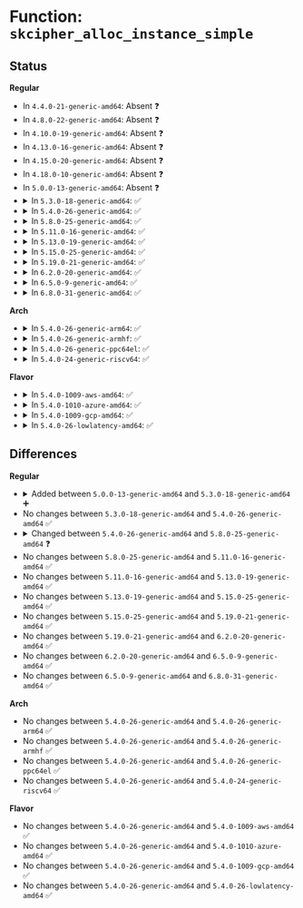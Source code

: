 # Function: <code>skcipher_alloc_instance_simple</code>

## Status
<b>Regular</b>
<ul>
<li>
In <code>4.4.0-21-generic-amd64</code>: Absent ❓
</li>
<li>
In <code>4.8.0-22-generic-amd64</code>: Absent ❓
</li>
<li>
In <code>4.10.0-19-generic-amd64</code>: Absent ❓
</li>
<li>
In <code>4.13.0-16-generic-amd64</code>: Absent ❓
</li>
<li>
In <code>4.15.0-20-generic-amd64</code>: Absent ❓
</li>
<li>
In <code>4.18.0-10-generic-amd64</code>: Absent ❓
</li>
<li>
In <code>5.0.0-13-generic-amd64</code>: Absent ❓
</li>
<li>
<details>
<summary>In <code>5.3.0-18-generic-amd64</code>: ✅</summary>

```c
struct skcipher_instance * skcipher_alloc_instance_simple(struct crypto_template * tmpl, struct rtattr * * tb, struct crypto_alg * * cipher_alg_ret)
```

```json
{
  "name": "skcipher_alloc_instance_simple",
  "collision_type": "Unique Global",
  "inline_type": "No",
  "funcs": [
    {
      "addr": 18446744071583732320,
      "name": "skcipher_alloc_instance_simple",
      "external": true,
      "loc": "crypto/skcipher.c:1166",
      "file": "crypto/skcipher.c",
      "inline": "seen, unknown",
      "caller_inline": [],
      "caller_func": [
        "crypto/ecb.c:crypto_ecb_create",
        "crypto/cbc.c:crypto_cbc_create",
        "crypto/ctr.c:crypto_ctr_create"
      ]
    }
  ],
  "symbols": [
    {
      "addr": 18446744071583732320,
      "name": "skcipher_alloc_instance_simple",
      "section": ".text",
      "bind": "STB_GLOBAL",
      "size": 385
    }
  ]
}
```
</details>
</li>
<li>
<details>
<summary>In <code>5.4.0-26-generic-amd64</code>: ✅</summary>

```c
struct skcipher_instance * skcipher_alloc_instance_simple(struct crypto_template * tmpl, struct rtattr * * tb, struct crypto_alg * * cipher_alg_ret)
```

```json
{
  "name": "skcipher_alloc_instance_simple",
  "collision_type": "Unique Global",
  "inline_type": "No",
  "funcs": [
    {
      "addr": 18446744071583842000,
      "name": "skcipher_alloc_instance_simple",
      "external": true,
      "loc": "crypto/skcipher.c:1170",
      "file": "crypto/skcipher.c",
      "inline": "seen, unknown",
      "caller_inline": [],
      "caller_func": [
        "crypto/ecb.c:crypto_ecb_create",
        "crypto/cbc.c:crypto_cbc_create",
        "crypto/ctr.c:crypto_ctr_create"
      ]
    }
  ],
  "symbols": [
    {
      "addr": 18446744071583842000,
      "name": "skcipher_alloc_instance_simple",
      "section": ".text",
      "bind": "STB_GLOBAL",
      "size": 385
    }
  ]
}
```
</details>
</li>
<li>
<details>
<summary>In <code>5.8.0-25-generic-amd64</code>: ✅</summary>

```c
struct skcipher_instance * skcipher_alloc_instance_simple(struct crypto_template * tmpl, struct rtattr * * tb)
```

```json
{
  "name": "skcipher_alloc_instance_simple",
  "collision_type": "Unique Global",
  "inline_type": "No",
  "funcs": [
    {
      "addr": 18446744071584231328,
      "name": "skcipher_alloc_instance_simple",
      "external": true,
      "loc": "crypto/skcipher.c:934",
      "file": "crypto/skcipher.c",
      "inline": "seen, unknown",
      "caller_inline": [],
      "caller_func": [
        "crypto/ecb.c:crypto_ecb_create",
        "crypto/cbc.c:crypto_cbc_create",
        "crypto/ctr.c:crypto_ctr_create"
      ]
    }
  ],
  "symbols": [
    {
      "addr": 18446744071584231328,
      "name": "skcipher_alloc_instance_simple",
      "section": ".text",
      "bind": "STB_GLOBAL",
      "size": 375
    }
  ]
}
```
</details>
</li>
<li>
<details>
<summary>In <code>5.11.0-16-generic-amd64</code>: ✅</summary>

```c
struct skcipher_instance * skcipher_alloc_instance_simple(struct crypto_template * tmpl, struct rtattr * * tb)
```

```json
{
  "name": "skcipher_alloc_instance_simple",
  "collision_type": "Unique Global",
  "inline_type": "No",
  "funcs": [
    {
      "addr": 18446744071584349936,
      "name": "skcipher_alloc_instance_simple",
      "external": true,
      "loc": "crypto/skcipher.c:934",
      "file": "crypto/skcipher.c",
      "inline": "seen, unknown",
      "caller_inline": [],
      "caller_func": [
        "crypto/ecb.c:crypto_ecb_create",
        "crypto/cbc.c:crypto_cbc_create",
        "crypto/ctr.c:crypto_ctr_create"
      ]
    }
  ],
  "symbols": [
    {
      "addr": 18446744071584349936,
      "name": "skcipher_alloc_instance_simple",
      "section": ".text",
      "bind": "STB_GLOBAL",
      "size": 379
    }
  ]
}
```
</details>
</li>
<li>
<details>
<summary>In <code>5.13.0-19-generic-amd64</code>: ✅</summary>

```c
struct skcipher_instance * skcipher_alloc_instance_simple(struct crypto_template * tmpl, struct rtattr * * tb)
```

```json
{
  "name": "skcipher_alloc_instance_simple",
  "collision_type": "Unique Global",
  "inline_type": "No",
  "funcs": [
    {
      "addr": 18446744071584384176,
      "name": "skcipher_alloc_instance_simple",
      "external": true,
      "loc": "crypto/skcipher.c:929",
      "file": "crypto/skcipher.c",
      "inline": "seen, unknown",
      "caller_inline": [],
      "caller_func": [
        "crypto/ecb.c:crypto_ecb_create",
        "crypto/cbc.c:crypto_cbc_create",
        "crypto/ctr.c:crypto_ctr_create"
      ]
    }
  ],
  "symbols": [
    {
      "addr": 18446744071584384176,
      "name": "skcipher_alloc_instance_simple",
      "section": ".text",
      "bind": "STB_GLOBAL",
      "size": 379
    }
  ]
}
```
</details>
</li>
<li>
<details>
<summary>In <code>5.15.0-25-generic-amd64</code>: ✅</summary>

```c
struct skcipher_instance * skcipher_alloc_instance_simple(struct crypto_template * tmpl, struct rtattr * * tb)
```

```json
{
  "name": "skcipher_alloc_instance_simple",
  "collision_type": "Unique Global",
  "inline_type": "No",
  "funcs": [
    {
      "addr": 18446744071584779408,
      "name": "skcipher_alloc_instance_simple",
      "external": true,
      "loc": "crypto/skcipher.c:929",
      "file": "crypto/skcipher.c",
      "inline": "seen, unknown",
      "caller_inline": [],
      "caller_func": [
        "crypto/ecb.c:crypto_ecb_create",
        "crypto/cbc.c:crypto_cbc_create",
        "crypto/ctr.c:crypto_ctr_create"
      ]
    }
  ],
  "symbols": [
    {
      "addr": 18446744071584779408,
      "name": "skcipher_alloc_instance_simple",
      "section": ".text",
      "bind": "STB_GLOBAL",
      "size": 379
    }
  ]
}
```
</details>
</li>
<li>
<details>
<summary>In <code>5.19.0-21-generic-amd64</code>: ✅</summary>

```c
struct skcipher_instance * skcipher_alloc_instance_simple(struct crypto_template * tmpl, struct rtattr * * tb)
```

```json
{
  "name": "skcipher_alloc_instance_simple",
  "collision_type": "Unique Global",
  "inline_type": "No",
  "funcs": [
    {
      "addr": 18446744071585464656,
      "name": "skcipher_alloc_instance_simple",
      "external": true,
      "loc": "crypto/skcipher.c:929",
      "file": "crypto/skcipher.c",
      "inline": "seen, unknown",
      "caller_inline": [],
      "caller_func": [
        "crypto/ecb.c:crypto_ecb_create",
        "crypto/cbc.c:crypto_cbc_create",
        "crypto/ctr.c:crypto_ctr_create"
      ]
    }
  ],
  "symbols": [
    {
      "addr": 18446744071585464656,
      "name": "skcipher_alloc_instance_simple",
      "section": ".text",
      "bind": "STB_GLOBAL",
      "size": 383
    }
  ]
}
```
</details>
</li>
<li>
<details>
<summary>In <code>6.2.0-20-generic-amd64</code>: ✅</summary>

```c
struct skcipher_instance * skcipher_alloc_instance_simple(struct crypto_template * tmpl, struct rtattr * * tb)
```

```json
{
  "name": "skcipher_alloc_instance_simple",
  "collision_type": "Unique Global",
  "inline_type": "No",
  "funcs": [
    {
      "addr": 18446744071586224320,
      "name": "skcipher_alloc_instance_simple",
      "external": true,
      "loc": "crypto/skcipher.c:929",
      "file": "crypto/skcipher.c",
      "inline": "seen, unknown",
      "caller_inline": [],
      "caller_func": [
        "crypto/ecb.c:crypto_ecb_create",
        "crypto/cbc.c:crypto_cbc_create",
        "crypto/ctr.c:crypto_ctr_create"
      ]
    }
  ],
  "symbols": [
    {
      "addr": 18446744071586224320,
      "name": "skcipher_alloc_instance_simple",
      "section": ".text",
      "bind": "STB_GLOBAL",
      "size": 383
    }
  ]
}
```
</details>
</li>
<li>
<details>
<summary>In <code>6.5.0-9-generic-amd64</code>: ✅</summary>

```c
struct skcipher_instance * skcipher_alloc_instance_simple(struct crypto_template * tmpl, struct rtattr * * tb)
```

```json
{
  "name": "skcipher_alloc_instance_simple",
  "collision_type": "Unique Global",
  "inline_type": "No",
  "funcs": [
    {
      "addr": 18446744071586460048,
      "name": "skcipher_alloc_instance_simple",
      "external": true,
      "loc": "crypto/skcipher.c:980",
      "file": "crypto/skcipher.c",
      "inline": "seen, unknown",
      "caller_inline": [],
      "caller_func": [
        "crypto/ecb.c:crypto_ecb_create",
        "crypto/cbc.c:crypto_cbc_create",
        "crypto/ctr.c:crypto_ctr_create"
      ]
    }
  ],
  "symbols": [
    {
      "addr": 18446744071586460048,
      "name": "skcipher_alloc_instance_simple",
      "section": ".text",
      "bind": "STB_GLOBAL",
      "size": 399
    }
  ]
}
```
</details>
</li>
<li>
<details>
<summary>In <code>6.8.0-31-generic-amd64</code>: ✅</summary>

```c
struct skcipher_instance * skcipher_alloc_instance_simple(struct crypto_template * tmpl, struct rtattr * * tb)
```

```json
{
  "name": "skcipher_alloc_instance_simple",
  "collision_type": "Unique Global",
  "inline_type": "No",
  "funcs": [
    {
      "addr": 18446744071586731088,
      "name": "skcipher_alloc_instance_simple",
      "external": true,
      "loc": "crypto/skcipher.c:1103",
      "file": "crypto/skcipher.c",
      "inline": "seen, unknown",
      "caller_inline": [],
      "caller_func": [
        "crypto/ctr.c:crypto_ctr_create"
      ]
    }
  ],
  "symbols": [
    {
      "addr": 18446744071586731088,
      "name": "skcipher_alloc_instance_simple",
      "section": ".text",
      "bind": "STB_GLOBAL",
      "size": 449
    }
  ]
}
```
</details>
</li>
</ul>
<b>Arch</b>
<ul>
<li>
<details>
<summary>In <code>5.4.0-26-generic-arm64</code>: ✅</summary>

```c
struct skcipher_instance * skcipher_alloc_instance_simple(struct crypto_template * tmpl, struct rtattr * * tb, struct crypto_alg * * cipher_alg_ret)
```

```json
{
  "name": "skcipher_alloc_instance_simple",
  "collision_type": "Unique Global",
  "inline_type": "No",
  "funcs": [
    {
      "addr": 18446603336495655384,
      "name": "skcipher_alloc_instance_simple",
      "external": true,
      "loc": "crypto/skcipher.c:1170",
      "file": "crypto/skcipher.c",
      "inline": "seen, unknown",
      "caller_inline": [],
      "caller_func": [
        "crypto/ecb.c:crypto_ecb_create",
        "crypto/cbc.c:crypto_cbc_create",
        "crypto/ctr.c:crypto_ctr_create"
      ]
    }
  ],
  "symbols": [
    {
      "addr": 18446603336495655384,
      "name": "skcipher_alloc_instance_simple",
      "section": ".text",
      "bind": "STB_GLOBAL",
      "size": 420
    }
  ]
}
```
</details>
</li>
<li>
<details>
<summary>In <code>5.4.0-26-generic-armhf</code>: ✅</summary>

```c
struct skcipher_instance * skcipher_alloc_instance_simple(struct crypto_template * tmpl, struct rtattr * * tb, struct crypto_alg * * cipher_alg_ret)
```

```json
{
  "name": "skcipher_alloc_instance_simple",
  "collision_type": "Unique Global",
  "inline_type": "No",
  "funcs": [
    {
      "addr": 3229009452,
      "name": "skcipher_alloc_instance_simple",
      "external": true,
      "loc": "crypto/skcipher.c:1170",
      "file": "crypto/skcipher.c",
      "inline": "seen, unknown",
      "caller_inline": [],
      "caller_func": [
        "crypto/ecb.c:crypto_ecb_create",
        "crypto/cbc.c:crypto_cbc_create",
        "crypto/ctr.c:crypto_ctr_create"
      ]
    }
  ],
  "symbols": [
    {
      "addr": 3229009452,
      "name": "skcipher_alloc_instance_simple",
      "section": ".text",
      "bind": "STB_GLOBAL",
      "size": 368
    }
  ]
}
```
</details>
</li>
<li>
<details>
<summary>In <code>5.4.0-26-generic-ppc64el</code>: ✅</summary>

```c
struct skcipher_instance * skcipher_alloc_instance_simple(struct crypto_template * tmpl, struct rtattr * * tb, struct crypto_alg * * cipher_alg_ret)
```

```json
{
  "name": "skcipher_alloc_instance_simple",
  "collision_type": "Unique Global",
  "inline_type": "No",
  "funcs": [
    {
      "addr": 13835058055289793760,
      "name": "skcipher_alloc_instance_simple",
      "external": true,
      "loc": "crypto/skcipher.c:1170",
      "file": "crypto/skcipher.c",
      "inline": "seen, unknown",
      "caller_inline": [],
      "caller_func": [
        "crypto/ecb.c:crypto_ecb_create",
        "crypto/cbc.c:crypto_cbc_create",
        "crypto/ctr.c:crypto_ctr_create"
      ]
    }
  ],
  "symbols": [
    {
      "addr": 13835058055289793760,
      "name": "skcipher_alloc_instance_simple",
      "section": ".text",
      "bind": "STB_GLOBAL",
      "size": 536
    }
  ]
}
```
</details>
</li>
<li>
<details>
<summary>In <code>5.4.0-24-generic-riscv64</code>: ✅</summary>

```c
struct skcipher_instance * skcipher_alloc_instance_simple(struct crypto_template * tmpl, struct rtattr * * tb, struct crypto_alg * * cipher_alg_ret)
```

```json
{
  "name": "skcipher_alloc_instance_simple",
  "collision_type": "Unique Global",
  "inline_type": "No",
  "funcs": [
    {
      "addr": 18446743936274808424,
      "name": "skcipher_alloc_instance_simple",
      "external": true,
      "loc": "crypto/skcipher.c:1170",
      "file": "crypto/skcipher.c",
      "inline": "seen, unknown",
      "caller_inline": [],
      "caller_func": [
        "crypto/ecb.c:crypto_ecb_create",
        "crypto/cbc.c:crypto_cbc_create",
        "crypto/ctr.c:crypto_ctr_create"
      ]
    }
  ],
  "symbols": [
    {
      "addr": 18446743936274808424,
      "name": "skcipher_alloc_instance_simple",
      "section": ".text",
      "bind": "STB_GLOBAL",
      "size": 316
    }
  ]
}
```
</details>
</li>
</ul>
<b>Flavor</b>
<ul>
<li>
<details>
<summary>In <code>5.4.0-1009-aws-amd64</code>: ✅</summary>

```c
struct skcipher_instance * skcipher_alloc_instance_simple(struct crypto_template * tmpl, struct rtattr * * tb, struct crypto_alg * * cipher_alg_ret)
```

```json
{
  "name": "skcipher_alloc_instance_simple",
  "collision_type": "Unique Global",
  "inline_type": "No",
  "funcs": [
    {
      "addr": 18446744071583810736,
      "name": "skcipher_alloc_instance_simple",
      "external": true,
      "loc": "crypto/skcipher.c:1170",
      "file": "crypto/skcipher.c",
      "inline": "seen, unknown",
      "caller_inline": [],
      "caller_func": [
        "crypto/ecb.c:crypto_ecb_create",
        "crypto/cbc.c:crypto_cbc_create",
        "crypto/ctr.c:crypto_ctr_create"
      ]
    }
  ],
  "symbols": [
    {
      "addr": 18446744071583810736,
      "name": "skcipher_alloc_instance_simple",
      "section": ".text",
      "bind": "STB_GLOBAL",
      "size": 385
    }
  ]
}
```
</details>
</li>
<li>
<details>
<summary>In <code>5.4.0-1010-azure-amd64</code>: ✅</summary>

```c
struct skcipher_instance * skcipher_alloc_instance_simple(struct crypto_template * tmpl, struct rtattr * * tb, struct crypto_alg * * cipher_alg_ret)
```

```json
{
  "name": "skcipher_alloc_instance_simple",
  "collision_type": "Unique Global",
  "inline_type": "No",
  "funcs": [
    {
      "addr": 18446744071583747792,
      "name": "skcipher_alloc_instance_simple",
      "external": true,
      "loc": "crypto/skcipher.c:1170",
      "file": "crypto/skcipher.c",
      "inline": "seen, unknown",
      "caller_inline": [],
      "caller_func": [
        "crypto/ecb.c:crypto_ecb_create",
        "crypto/cbc.c:crypto_cbc_create",
        "crypto/ctr.c:crypto_ctr_create"
      ]
    }
  ],
  "symbols": [
    {
      "addr": 18446744071583747792,
      "name": "skcipher_alloc_instance_simple",
      "section": ".text",
      "bind": "STB_GLOBAL",
      "size": 385
    }
  ]
}
```
</details>
</li>
<li>
<details>
<summary>In <code>5.4.0-1009-gcp-amd64</code>: ✅</summary>

```c
struct skcipher_instance * skcipher_alloc_instance_simple(struct crypto_template * tmpl, struct rtattr * * tb, struct crypto_alg * * cipher_alg_ret)
```

```json
{
  "name": "skcipher_alloc_instance_simple",
  "collision_type": "Unique Global",
  "inline_type": "No",
  "funcs": [
    {
      "addr": 18446744071583794496,
      "name": "skcipher_alloc_instance_simple",
      "external": true,
      "loc": "crypto/skcipher.c:1170",
      "file": "crypto/skcipher.c",
      "inline": "seen, unknown",
      "caller_inline": [],
      "caller_func": [
        "crypto/ecb.c:crypto_ecb_create",
        "crypto/cbc.c:crypto_cbc_create",
        "crypto/ctr.c:crypto_ctr_create"
      ]
    }
  ],
  "symbols": [
    {
      "addr": 18446744071583794496,
      "name": "skcipher_alloc_instance_simple",
      "section": ".text",
      "bind": "STB_GLOBAL",
      "size": 385
    }
  ]
}
```
</details>
</li>
<li>
<details>
<summary>In <code>5.4.0-26-lowlatency-amd64</code>: ✅</summary>

```c
struct skcipher_instance * skcipher_alloc_instance_simple(struct crypto_template * tmpl, struct rtattr * * tb, struct crypto_alg * * cipher_alg_ret)
```

```json
{
  "name": "skcipher_alloc_instance_simple",
  "collision_type": "Unique Global",
  "inline_type": "No",
  "funcs": [
    {
      "addr": 18446744071583895584,
      "name": "skcipher_alloc_instance_simple",
      "external": true,
      "loc": "crypto/skcipher.c:1170",
      "file": "crypto/skcipher.c",
      "inline": "seen, unknown",
      "caller_inline": [],
      "caller_func": [
        "crypto/ecb.c:crypto_ecb_create",
        "crypto/cbc.c:crypto_cbc_create",
        "crypto/ctr.c:crypto_ctr_create"
      ]
    }
  ],
  "symbols": [
    {
      "addr": 18446744071583895584,
      "name": "skcipher_alloc_instance_simple",
      "section": ".text",
      "bind": "STB_GLOBAL",
      "size": 385
    }
  ]
}
```
</details>
</li>
</ul>

## Differences
<b>Regular</b>
<ul>
<li>
<details>
<summary>Added between <code>5.0.0-13-generic-amd64</code> and <code>5.3.0-18-generic-amd64</code> ➕</summary>

```c
struct skcipher_instance * skcipher_alloc_instance_simple(struct crypto_template * tmpl, struct rtattr * * tb, struct crypto_alg * * cipher_alg_ret)
```
</details>
</li>
<li>
No changes between <code>5.3.0-18-generic-amd64</code> and <code>5.4.0-26-generic-amd64</code> ✅
</li>
<li>
<details>
<summary>Changed between <code>5.4.0-26-generic-amd64</code> and <code>5.8.0-25-generic-amd64</code> ❓</summary>
<ul>
<li>
<b>Param removed. </b>
<code>struct crypto_alg * * cipher_alg_ret</code>
</li>
</ul>
</details>
</li>
<li>
No changes between <code>5.8.0-25-generic-amd64</code> and <code>5.11.0-16-generic-amd64</code> ✅
</li>
<li>
No changes between <code>5.11.0-16-generic-amd64</code> and <code>5.13.0-19-generic-amd64</code> ✅
</li>
<li>
No changes between <code>5.13.0-19-generic-amd64</code> and <code>5.15.0-25-generic-amd64</code> ✅
</li>
<li>
No changes between <code>5.15.0-25-generic-amd64</code> and <code>5.19.0-21-generic-amd64</code> ✅
</li>
<li>
No changes between <code>5.19.0-21-generic-amd64</code> and <code>6.2.0-20-generic-amd64</code> ✅
</li>
<li>
No changes between <code>6.2.0-20-generic-amd64</code> and <code>6.5.0-9-generic-amd64</code> ✅
</li>
<li>
No changes between <code>6.5.0-9-generic-amd64</code> and <code>6.8.0-31-generic-amd64</code> ✅
</li>
</ul>
<b>Arch</b>
<ul>
<li>
No changes between <code>5.4.0-26-generic-amd64</code> and <code>5.4.0-26-generic-arm64</code> ✅
</li>
<li>
No changes between <code>5.4.0-26-generic-amd64</code> and <code>5.4.0-26-generic-armhf</code> ✅
</li>
<li>
No changes between <code>5.4.0-26-generic-amd64</code> and <code>5.4.0-26-generic-ppc64el</code> ✅
</li>
<li>
No changes between <code>5.4.0-26-generic-amd64</code> and <code>5.4.0-24-generic-riscv64</code> ✅
</li>
</ul>
<b>Flavor</b>
<ul>
<li>
No changes between <code>5.4.0-26-generic-amd64</code> and <code>5.4.0-1009-aws-amd64</code> ✅
</li>
<li>
No changes between <code>5.4.0-26-generic-amd64</code> and <code>5.4.0-1010-azure-amd64</code> ✅
</li>
<li>
No changes between <code>5.4.0-26-generic-amd64</code> and <code>5.4.0-1009-gcp-amd64</code> ✅
</li>
<li>
No changes between <code>5.4.0-26-generic-amd64</code> and <code>5.4.0-26-lowlatency-amd64</code> ✅
</li>
</ul>
